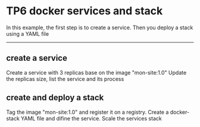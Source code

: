 # TP6 docker services and stack
In this example, the first step is to create a service. 
Then you deploy a stack using a YAML file

---

## create a service
Create a service with 3 replicas base on the image "mon-site:1.0"
Update the replicas size, list the service and its process

## create and deploy a stack
Tag the image "mon-site:1.0" and register it on a registry. Create a docker-stack YAML file and difine the service.
Scale the services stack
